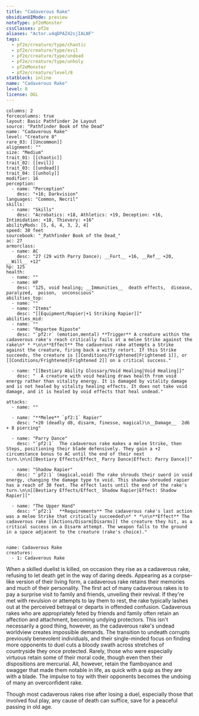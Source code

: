 ```yaml
---
title: "Cadaverous Rake"
obsidianUIMode: preview
noteType: pf2eMonster
cssClasses: pf2e
aliases: "Actor.u4qDPAZ42sjIALNF" 
tags:
  - pf2e/creature/type/chaotic
  - pf2e/creature/type/evil
  - pf2e/creature/type/undead
  - pf2e/creature/type/unholy
  - pf2eMonster
  - pf2e/creature/level/8
statblock: inline
name: "Cadaverous Rake"
level: 8
license: OGL
---
```


```statblock
columns: 2
forcecolumns: true
layout: Basic Pathfinder 2e Layout
source: "Pathfinder Book of the Dead"
name: "Cadaverous Rake"
level: "Creature 8"
rare_03: [[Uncommon]]
alignment: ""
size: "Medium"
trait_01: [[chaotic]]
trait_02: [[evil]]
trait_03: [[undead]]
trait_04: [[unholy]]
modifier: 16
perception:
  - name: "Perception"
    desc: "+16; Darkvision"
languages: "Common, Necril"
skills:
  - name: "Skills"
    desc: "Acrobatics: +18, Athletics: +19, Deception: +16, Intimidation: +18, Thievery: +16"
abilityMods: [5, 6, 4, 3, 2, 4]
speed: 30 feet
sourcebook: "_Pathfinder Book of the Dead_"
ac: 27
armorclass:
  - name: AC
    desc: "27 (29 with Parry Dance); __Fort__ +16, __Ref__ +20, __Will__ +12"
hp: 125
health:
  - name: ""
  - name: HP
    desc: "125, void healing; __Immunities__  death effects,  disease,  paralyzed,  poison,  unconscious"
abilities_top:
  - name: ""
  - name: "Items"
    desc: "[[Equipment/Rapier|+1 Striking Rapier]]"
abilities_mid:
  - name: ""
  - name: "Repartee Riposte"
    desc: "`pf2:r` (emotion,mental) **Trigger** A creature within the cadaverous rake's reach critically fails at a melee Strike against the rake\n* * *\n\n**Effect** The cadaverous rake attempts a Strike against the creature, firing back a witty retort. If this Strike succeeds, the creature is [[Conditions/Frightened|Frightened 1]], or [[Conditions/Frightened|Frightened 2]] on a critical success."

  - name: "[[Bestiary Ability Glossary/Void Healing|Void Healing]]"
    desc: "  A creature with void healing draws health from void energy rather than vitality energy. It is damaged by vitality damage and is not healed by vitality healing effects. It does not take void damage, and it is healed by void effects that heal undead."

attacks:
  - name: ""

  - name: "**Melee** `pf2:1` Rapier"
    desc: "+20 (deadly d8, disarm, finesse, magical)\n__Damage__  2d6 + 8 piercing"

  - name: "Parry Dance"
    desc: "`pf2:1`  The cadaverous rake makes a melee Strike, then Steps, positioning their blade defensively. They gain a +2 circumstance bonus to AC until the end of their next turn.\n\n[[Bestiary Effects/Effect_ Parry Dance|Effect: Parry Dance]]"

  - name: "Shadow Rapier"
    desc: "`pf2:1` (magical,void) The rake shrouds their sword in void energy, changing the damage type to void. This shadow-shrouded rapier has a reach of 30 feet. The effect lasts until the end of the rake's turn.\n\n[[Bestiary Effects/Effect_ Shadow Rapier|Effect: Shadow Rapier]]"

  - name: "The Upper Hand"
    desc: "`pf2:1`  **Requirements** The cadaverous rake's last action was a melee Strike that critically succeeded\n* * *\n\n**Effect** The cadaverous rake [[Actions/Disarm|Disarms]] the creature they hit, as a critical success on a Disarm attempt. The weapon falls to the ground in a space adjacent to the creature (rake's choice)."
 
```

```encounter-table
name: Cadaverous Rake
creatures:
  - 1: Cadaverous Rake
```



When a skilled duelist is killed, on occasion they rise as a cadaverous rake, refusing to let death get in the way of daring deeds. Appearing as a corpse-like version of their living form, a cadaverous rake retains their memories and much of their personality. The first act of many cadaverous rakes is to pay a surprise visit to family and friends, unveiling their revival. If they're met with revulsion or attempts to lay them to rest, the rake typically lashes out at the perceived betrayal or departs in offended confusion. Cadaverous rakes who are appropriately feted by friends and family often retain an affection and attachment, becoming undying protectors. This isn't necessarily a good thing, however, as the cadaverous rake's undead worldview creates impossible demands. The transition to undeath corrupts previously benevolent individuals, and their single-minded focus on finding more opponents to duel cuts a bloody swath across stretches of countryside they once protected. Rarely, those who were especially virtuous retain some of their moral code, though even then their dispositions are mercurial. All, however, retain the flamboyance and swagger that made them notable in life, as quick with a quip as they are with a blade. The impulse to toy with their opponents becomes the undoing of many an overconfident rake.

Though most cadaverous rakes rise after losing a duel, especially those that involved foul play, any cause of death can suffice, save for a peaceful passing in old age.
